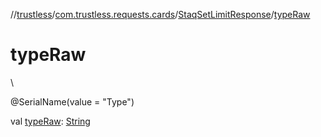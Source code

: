 //[trustless](../../../index.md)/[com.trustless.requests.cards](../index.md)/[StaqSetLimitResponse](index.md)/[typeRaw](type-raw.md)

# typeRaw

\

@SerialName(value = &quot;Type&quot;)

val [typeRaw](type-raw.md): [String](https://kotlinlang.org/api/latest/jvm/stdlib/kotlin/-string/index.html)
